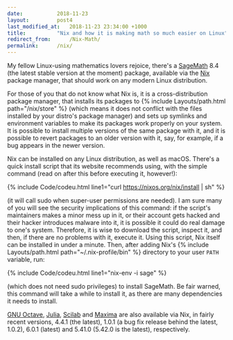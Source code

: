 ```yaml
---
date:			2018-11-23
layout:			post4
last_modified_at: 	2018-11-23 23:34:00 +1000
title:			"Nix and how it is making math so much easier on Linux"
redirect_from:		/Nix-Math/
permalink:		/nix/
---
```


My fellow Linux-using mathematics lovers rejoice, there's a [SageMath](http://www.sagemath.org/) 8.4 (the latest stable version at the moment) package, available via the [Nix](https://nixos.org/nix) package manager, that should work on any modern Linux distribution.

For those of you that do not know what Nix is, it is a cross-distribution package manager, that installs its packages to {% include Layouts/path.html path="/nix/store" %} (which means it does not conflict with the files installed by your distro's package manager) and sets up symlinks and environment variables to make its packages work properly on your system. It is possible to install multiple versions of the same package with it, and it is possible to revert packages to an older version with it, say, for example, if a bug appears in the newer version.

Nix can be installed on any Linux distribution, as well as macOS. There's a quick install script that its website recommends using, with the simple command (read on after this before executing it, however!):

{% include Code/codeu.html line1="curl https://nixos.org/nix/install | sh" %}

(it will call sudo when super-user permissions are needed). I am sure many of you will see the security implications of this command: if the script's maintainers makes a minor mess up in it, or their account gets hacked and their hacker introduces malware into it, it is possible it could do real damage to one's system. Therefore, it is wise to download the script, inspect it, and then, if there are no problems with it, execute it. Using this script, Nix itself can be installed in under a minute. Then, after adding Nix's {% include Layouts/path.html path="~/.nix-profile/bin" %} directory to your user `PATH` variable, run:

{% include Code/codeu.html line1="nix-env -i sage" %}

(which does not need sudo privileges) to install SageMath. Be fair warned, this command will take a while to install it, as there are many dependencies it needs to install.

[GNU Octave](https://www.gnu.org/software/octave/), [Julia](https://julialang.org/), [Scilab](http://scilab.org/) and [Maxima](http://maxima.sourceforge.net/) are also available via Nix, in fairly recent versions, 4.4.1 (the latest), 1.0.1 (a bug fix release behind the latest, 1.0.2), 6.0.1 (latest) and 5.41.0 (5.42.0 is the latest), respectively.

